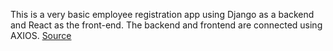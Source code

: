 This is a very basic employee registration app using Django as a backend and React as the front-end. The backend and frontend are connected using AXIOS. 
[Source](https://www.youtube.com/watch?v=fBA-jaWab9k&t)
